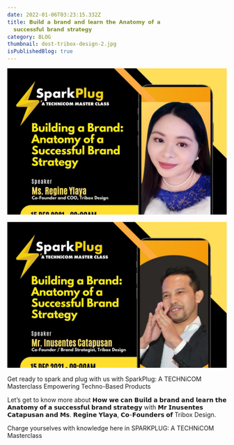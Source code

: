 ```yaml
---
date: 2022-01-06T03:23:15.332Z
title: 𝗕𝘂𝗶𝗹𝗱 𝗮 𝗯𝗿𝗮𝗻𝗱 𝗮𝗻𝗱 𝗹𝗲𝗮𝗿𝗻 𝘁𝗵𝗲 𝗔𝗻𝗮𝘁𝗼𝗺𝘆 𝗼𝗳 𝗮
  𝘀𝘂𝗰𝗰𝗲𝘀𝘀𝗳𝘂𝗹 𝗯𝗿𝗮𝗻𝗱 𝘀𝘁𝗿𝗮𝘁𝗲𝗴𝘆
category: BLOG
thumbnail: dost-tribox-design-2.jpg
isPublishedBlog: true
---
```

![](dost-regine-marie-ylaya.jpg)

![](dost-inu-catapusan.jpg)

Get ready to spark and plug with us with SparkPlug: A TECHNiCOM Masterclass Empowering Techno-Based Products

Let’s get to know more about 𝗛𝗼𝘄 𝘄𝗲 𝗰𝗮𝗻 𝗕𝘂𝗶𝗹𝗱 𝗮 𝗯𝗿𝗮𝗻𝗱 𝗮𝗻𝗱 𝗹𝗲𝗮𝗿𝗻 𝘁𝗵𝗲 𝗔𝗻𝗮𝘁𝗼𝗺𝘆 𝗼𝗳 𝗮 𝘀𝘂𝗰𝗰𝗲𝘀𝘀𝗳𝘂𝗹 𝗯𝗿𝗮𝗻𝗱 𝘀𝘁𝗿𝗮𝘁𝗲𝗴𝘆 with 𝗠𝗿 𝗜𝗻𝘂𝘀𝗲𝗻𝘁𝗲𝘀 𝗖𝗮𝘁𝗮𝗽𝘂𝘀𝗮𝗻 𝗮𝗻𝗱 𝗠𝘀. 𝗥𝗲𝗴𝗶𝗻𝗲 𝗬𝗹𝗮𝘆𝗮, 𝗖𝗼-𝗙𝗼𝘂𝗻𝗱𝗲𝗿𝘀 𝗼𝗳 Tribox Design.

Charge yourselves with knowledge here in SPARKPLUG: A TECHNiCOM Masterclass
